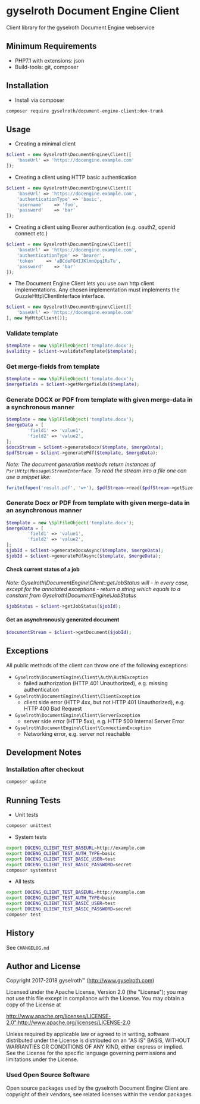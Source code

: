 gyselroth Document Engine Client
================================

Client library for the gyselroth Document Engine webservice


Minimum Requirements
--------------------

* PHP7.1 with extensions: json
* Build-tools: git, composer


Installation
------------

* Install via composer 

```sh
composer require gyselroth/document-engine-client:dev-trunk
```


Usage
-----
* Creating a minimal client
```php
$client = new Gyselroth\DocumentEngine\Client([
    'baseUrl' => 'https://docengine.example.com'
]);
```

* Creating a client using HTTP basic authentication
```php
$client = new Gyselroth\DocumentEngine\Client([
    'baseUrl' => 'https://docengine.example.com',
    'authenticationType' => 'basic',
    'username'    => 'foo',
    'password'    => 'bar'
]);
```

* Creating a client using Bearer authentication (e.g. oauth2, openid connect etc.)
```php
$client = new Gyselroth\DocumentEngine\Client([
    'baseUrl' => 'https://docengine.example.com',
    'authenticationType' => 'bearer',
    'token'    => 'aBCdeFGHIJKlmnOpq1RsTu',
    'password'    => 'bar'
]);
```

* The Document Engine Client lets you use own http client implementations. Any chosen implementation must implements the GuzzleHttp\ClientInterface interface.
```php
$client = new Gyselroth\DocumentEngine\Client([
    'baseUrl' => 'https://docengine.example.com'
], new MyHttpClient());
```


### Validate template
```php
$template = new \SplFileObject('template.docx');
$validity = $client->validateTemplate($template);
```


### Get merge-fields from template
```php
$template = new \SplFileObject('template.docx');
$mergefields = $client->getMergefields($template);
```


### Generate DOCX or PDF from template with given merge-data in a synchronous manner
```php
$template = new \SplFileObject('template.docx');
$mergeData = [
        'field1' => 'value1',
        'field2' => 'value2',
];
$docxStream = $client->generateDocx($template, $mergeData);
$pdfStream = $client->generatePdf($template, $mergeData);
```

*Note: The document generation methods return instances of `Psr\Http\Message\StreamInterface`. To read the stream into a file one can use a snippet like:*
```php
fwrite(fopen('result.pdf', 'w+'), $pdfStream->read($pdfStream->getSize()));
```


### Generate Docx or PDF from template with given merge-data in an asynchronous manner
```php
$template = new \SplFileObject('template.docx');
$mergeData = [
        'field1' => 'value1',
        'field2' => 'value2',
];
$jobId = $client->generateDocxAsync($template, $mergeData);
$jobId = $client->generatePdfAsync($template, $mergeData);
```


#### Check current status of a job
*Note: Gyselroth\DocumentEngine\Client::getJobStatus will - in every case, except for the annotated exceptions - return a string which equals to a constant from Gyselroth\DocumentEngine\JobStatus*
```php
$jobStatus = $client->getJobStatus($jobId);
```


#### Get an asynchronously generated document
```php
$documentStream = $client->getDocument($jobId);
```


Exceptions
----------
All public methods of the client can throw one of the following exceptions:
* `Gyselroth\DocumentEngine\Client\Auth\AuthException`
  * failed authorization (HTTP 401 Unauthorized), e.g. missing authentication
* `Gyselroth\DocumentEngine\Client\ClientException`
  * client side error (HTTP 4xx, but not HTTP 401 Unauthorized), e.g. HTTP 400 Bad Request
* `Gyselroth\DocumentEngine\Client\ServerException`
  * server side error (HTTP 5xx), e.g. HTTP 500 Internal Server Error
* `Gyselroth\DocumentEngine\Client\ConnectionException`
  * Networking error, e.g. server not reachable


Development Notes
-----------------

### Installation after checkout

```sh
composer update
```


Running Tests
-------------

* Unit tests
```sh
composer unittest
```

* System tests
```sh
export DOCENG_CLIENT_TEST_BASEURL=http://example.com
export DOCENG_CLIENT_TEST_AUTH_TYPE=basic
export DOCENG_CLIENT_TEST_BASIC_USER=test
export DOCENG_CLIENT_TEST_BASIC_PASSWORD=secret
composer systemtest
```

* All tests
```sh
export DOCENG_CLIENT_TEST_BASEURL=http://example.com
export DOCENG_CLIENT_TEST_AUTH_TYPE=basic
export DOCENG_CLIENT_TEST_BASIC_USER=test
export DOCENG_CLIENT_TEST_BASIC_PASSWORD=secret
composer test
```


History
-------

See `CHANGELOG.md`


Author and License
------------------

Copyright 2017-2018 gyselroth™ (http://www.gyselroth.com)

Licensed under the Apache License, Version 2.0 (the "License");
you may not use this file except in compliance with the License.
You may obtain a copy of the License at

http://www.apache.org/licenses/LICENSE-2.0":http://www.apache.org/licenses/LICENSE-2.0

Unless required by applicable law or agreed to in writing, software
distributed under the License is distributed on an "AS IS" BASIS,
WITHOUT WARRANTIES OR CONDITIONS OF ANY KIND, either express or implied.
See the License for the specific language governing permissions and
limitations under the License. 


### Used Open Source Software

Open source packages used by the gyselroth Document Engine Client are copyright of their vendors, see related licenses within
the vendor packages.
